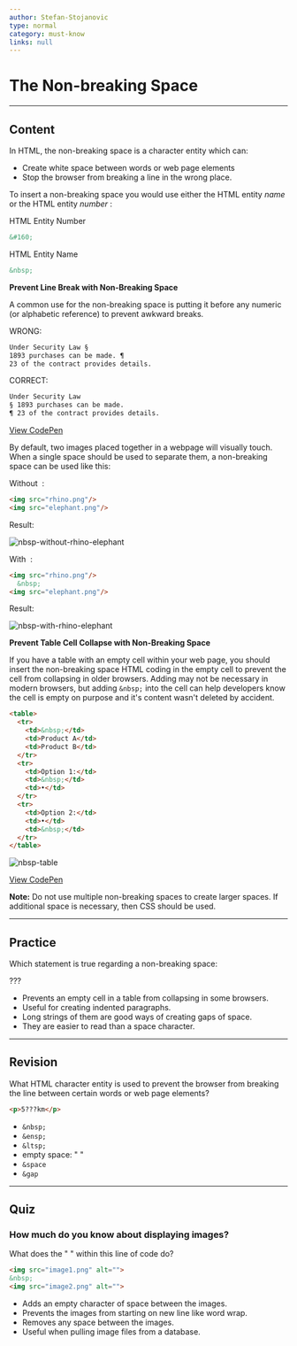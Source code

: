```yaml
---
author: Stefan-Stojanovic
type: normal
category: must-know
links: null
---
```


# The Non-breaking Space


---

## Content

In HTML, the non-breaking space is a character entity which can:

- Create white space between words or web page elements
- Stop the browser from breaking a line in the wrong place.

To insert a non-breaking space you would use either the HTML entity *name* or the HTML entity *number* :

HTML Entity Number

```html
&#160;
```

HTML Entity Name

```html
&nbsp;
```

**Prevent Line Break with Non-Breaking Space**

A common use for the non-breaking space is putting it before any numeric (or alphabetic reference) to prevent awkward breaks.

WRONG:

```html
Under Security Law §
1893 purchases can be made. ¶
23 of the contract provides details.
```

CORRECT:

```html
Under Security Law
§ 1893 purchases can be made.
¶ 23 of the contract provides details.
```

[View CodePen](https://codepen.io/enkidevs/pen/YjNpVa)

By default, two images placed together in a webpage will visually touch. When a single space should be used to separate them, a non-breaking space can be used like this:

Without  :

```html
<img src="rhino.png"/>
<img src="elephant.png"/>
```

Result:

![nbsp-without-rhino-elephant](https://img.enkipro.com/457a1d9fabeb7df7ed59a0167ec59995.png)

With  :

```html
<img src="rhino.png"/>
  &nbsp;
<img src="elephant.png"/>
```

Result:

![nbsp-with-rhino-elephant](https://img.enkipro.com/c78795050155a41abda13e362b5ef48f.png)

**Prevent Table Cell Collapse with Non-Breaking Space**

If you have a table with an empty cell within your web page, you should insert the non-breaking space HTML coding in the empty cell to prevent the cell from collapsing in older browsers. Adding may not be necessary in modern browsers, but adding `&nbsp;` into the cell can help developers know the cell is empty on purpose and it's content wasn't deleted by accident.

```html
<table>
  <tr>
    <td>&nbsp;</td>
    <td>Product A</td>
    <td>Product B</td>
  </tr>
  <tr>
    <td>Option 1:</td>
    <td>&nbsp;</td>
    <td>•</td>
  </tr>
  <tr>
    <td>Option 2:</td>
    <td>•</td>
    <td>&nbsp;</td>
  </tr>
</table>
```

![nbsp-table](https://img.enkipro.com/da73d862a6c923bf657154b55e8c0fec.png)

[View CodePen](https://codepen.io/enkidevs/pen/PBpLqV)

**Note:** Do not use multiple non-breaking spaces to create larger spaces. If additional space is necessary, then CSS should be used.


---

## Practice

Which statement is true regarding a non-breaking space:

???

- Prevents an empty cell in a table from collapsing in some browsers.
- Useful for creating indented paragraphs.
- Long strings of them are good ways of creating gaps of space.
- They are easier to read than a space character.


---

## Revision

What HTML character entity is used to prevent the browser from breaking the line between certain words or web page elements?

```html
<p>5???km</p>
```

- `&nbsp;`
- `&ensp;`
- `&ltsp;`
- empty space: " "
- `&space`
- `&gap`


---

## Quiz

### How much do you know about displaying images?


What does the " " within this line of code do?

```html
<img src="image1.png" alt="">
&nbsp;
<img src="image2.png" alt="">
```

- Adds an empty character of space between the images.
- Prevents the images from starting on new line like word wrap.
- Removes any space between the images.
- Useful when pulling image files from a database.
